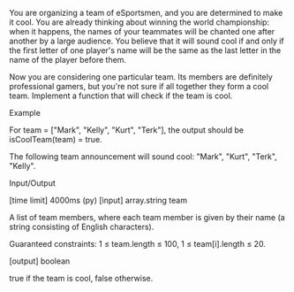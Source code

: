 You are organizing a team of eSportsmen, and you are determined to make it cool. You are already thinking about winning the world championship: when it happens, the names of your teammates will be chanted one after another by a large audience. You believe that it will sound cool if and only if the first letter of one player's name will be the same as the last letter in the name of the player before them.

Now you are considering one particular team. Its members are definitely professional gamers, but you're not sure if all together they form a cool team. Implement a function that will check if the team is cool.

Example

For team = ["Mark", "Kelly", "Kurt", "Terk"], the output should be
isCoolTeam(team) = true.

The following team announcement will sound cool: "Mark", "Kurt", "Terk", "Kelly".

Input/Output

[time limit] 4000ms (py)
[input] array.string team

A list of team members, where each team member is given by their name (a string consisting of English characters).

Guaranteed constraints:
1 ≤ team.length ≤ 100,
1 ≤ team[i].length ≤ 20.

[output] boolean

true if the team is cool, false otherwise.
